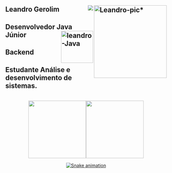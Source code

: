  

 
## Leandro Gerolim<img align="right" alt="Leandro-pic*" height="227" width="227" src="https://i.picasion.com/pic92/f7c285bc615d125564443b0b0c0569dd.gif">                 <a href="https://www.linkedin.com/in/leandro-gerolim" target="_blank"><img align="right" src="https://img.shields.io/badge/-LinkedIn-%230077B5?style=for-the-badge&logo=linkedin&logoColor=white" target="_blank"></a>

## Desenvolvedor Java Júnior<img align="right" alt="leandro-Java" height="100" width="100" src="https://cdn.jsdelivr.net/gh/devicons/devicon/icons/java/java-original-wordmark.svg">

## Backend 

## Estudante Análise e desenvolvimento de sistemas.

<br>
  


<div align="center">
<a href="https://github.com/leandrogerolim"><img height="180em" src="https://github-readme-stats.vercel.app/api?username=leandrogerolim&show_icons=true&theme=blueberry&include_all_commits=true&count_private=true"/><img height="180em" src="https://github-readme-stats.vercel.app/api/top-langs/?username=leandrogerolim&layout=compact&langs_count7&theme=blueberry"/>    

![Snake animation](https://github.com/leandrogerolim/leandrogerolim/blob/output/github-contribution-grid-snake.svg)
   
</div>

